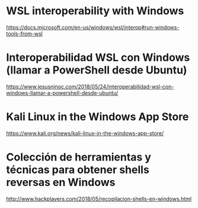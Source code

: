 # WSL interoperability with Windows
https://docs.microsoft.com/en-us/windows/wsl/interop#run-windows-tools-from-wsl

# Interoperabilidad WSL con Windows (llamar a PowerShell desde Ubuntu)
https://www.jesusninoc.com/2018/05/24/interoperabilidad-wsl-con-windows-llamar-a-powershell-desde-ubuntu/

# Kali Linux in the Windows App Store
https://www.kali.org/news/kali-linux-in-the-windows-app-store/

# Colección de herramientas y técnicas para obtener shells reversas en Windows
http://www.hackplayers.com/2018/05/recopilacion-shells-en-windows.html
